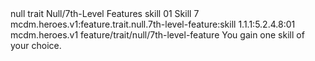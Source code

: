 <ability>
  <metadata>
    <class>null</class>
    <feature_type>trait</feature_type>
    <file_dpath>Null/7th-Level Features</file_dpath>
    <item_id>skill</item_id>
    <item_index>01</item_index>
    <item_name>Skill</item_name>
    <level>7</level>
    <scc>mcdm.heroes.v1:feature.trait.null.7th-level-feature:skill</scc>
    <scdc>1.1.1:5.2.4.8:01</scdc>
    <source>mcdm.heroes.v1</source>
    <type>feature/trait/null/7th-level-feature</type>
  </metadata>
  <effects>
    <effect type="mundane">You gain one skill of your choice.</effect>
  </effects>
</ability>
